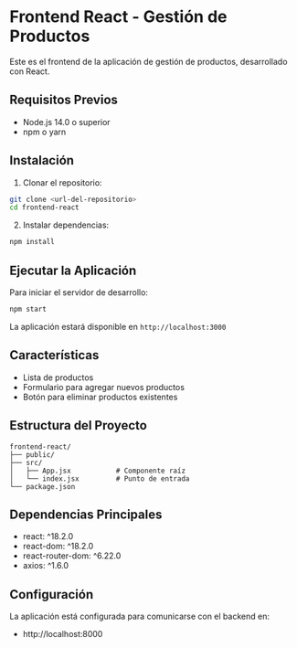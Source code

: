 # Frontend React - Gestión de Productos

Este es el frontend de la aplicación de gestión de productos, desarrollado con React.

## Requisitos Previos

- Node.js 14.0 o superior
- npm o yarn

## Instalación

1. Clonar el repositorio:
```bash
git clone <url-del-repositorio>
cd frontend-react
```

2. Instalar dependencias:
```bash
npm install
```

## Ejecutar la Aplicación

Para iniciar el servidor de desarrollo:
```bash
npm start
```

La aplicación estará disponible en `http://localhost:3000`

## Características

- Lista de productos
- Formulario para agregar nuevos productos
- Botón para eliminar productos existentes

## Estructura del Proyecto

```
frontend-react/
├── public/
├── src/
│   ├── App.jsx           # Componente raíz
│   └── index.jsx         # Punto de entrada
└── package.json
```

## Dependencias Principales

- react: ^18.2.0
- react-dom: ^18.2.0
- react-router-dom: ^6.22.0
- axios: ^1.6.0

## Configuración

La aplicación está configurada para comunicarse con el backend en:
- http://localhost:8000 